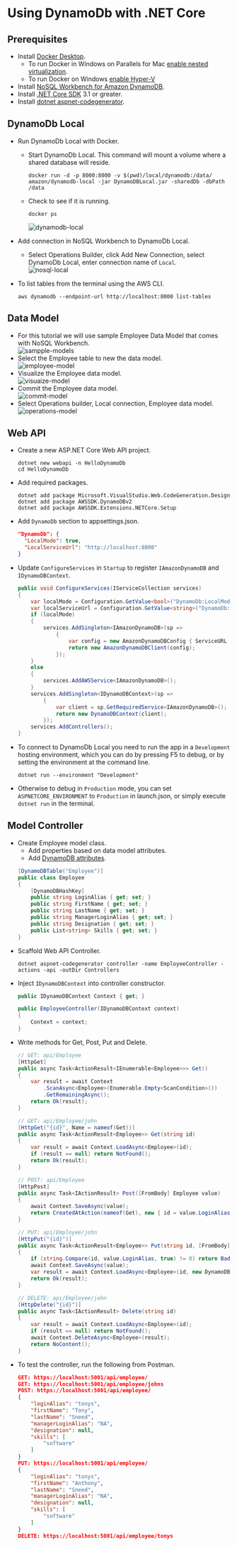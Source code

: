 # Using DynamoDb with .NET Core

## Prerequisites

- Install [Docker Desktop](https://www.docker.com/products/docker-desktop).
  - To run Docker in Windows on Parallels for Mac [enable nested virtualization](https://kb.parallels.com/en/116239).
  - To run Docker on Windows [enable Hyper-V](https://docs.microsoft.com/en-us/virtualization/hyper-v-on-windows/quick-start/enable-hyper-v#enable-the-hyper-v-role-through-settings)
- Install [NoSQL Workbench for Amazon DynamoDB](https://docs.aws.amazon.com/amazondynamodb/latest/developerguide/workbench.settingup.html).
- Install [.NET Core SDK](https://dotnet.microsoft.com/download) 3.1 or greater.
- Install [dotnet aspnet-codegenerator](https://docs.microsoft.com/en-us/aspnet/core/fundamentals/tools/dotnet-aspnet-codegenerator?view=aspnetcore-3.1).

## DynamoDb Local

- Run DynamoDb Local with Docker.
  - Start DynamoDb Local. This command will mount a volume where a shared database will reside.
    ```
    docker run -d -p 8000:8000 -v $(pwd)/local/dynamodb:/data/ amazon/dynamodb-local -jar DynamoDBLocal.jar -sharedDb -dbPath /data
    ```
  - Check to see if it is running.
    ```
    docker ps
    ```
    ![dynamodb-local](images/dynamodb-local-docker.png)

- Add connection in NoSQL Workbench to DynamoDb Local.
  - Select Operations Builder, click Add New Connection, select DynamoDb Local, enter connection name of `Local`.
\
    ![nosql-local](images/nosql-wb-dynamodb-local.png)
- To list tables from the terminal using the AWS CLI.
  ```
  aws dynamodb --endpoint-url http://localhost:8000 list-tables
  ```

## Data Model

- For this tutorial we will use sample Employee Data Model that comes with NoSQL Workbench.
\
    ![sampple-models](images/sample-data-models.png)
- Select the Employee table to new the data model.
\
    ![employee-model](images/employee-data-model.png)
- Visualize the Employee data model.
\
    ![visuaize-model](images/visualize-data-model.png)
- Commit the Employee data model.
\
    ![commit-model](images/commit-data-model.png)
- Select Operations builder, Local connection, Employee data model.
\
    ![operations-model](images/operation-builder-model.png)

## Web API

- Create a new ASP.NET Core Web API project.
  ```
  dotnet new webapi -n HelloDynamoDb
  cd HelloDynamoDb
  ```
- Add required packages.
  ```
  dotnet add package Microsoft.VisualStudio.Web.CodeGeneration.Design
  dotnet add package AWSSDK.DynamoDBv2
  dotnet add package AWSSDK.Extensions.NETCore.Setup
  ```
- Add `DynamoDb` section to appsettings.json.
  ```json
  "DynamoDb": {
    "LocalMode": true,
    "LocalServiceUrl": "http://localhost:8000"
  }
  ```
- Update `ConfigureServices` in `Startup` to register `IAmazonDynamoDB` and `IDynamoDBContext`.
  ```csharp
  public void ConfigureServices(IServiceCollection services)
  {
      var localMode = Configuration.GetValue<bool>("DynamoDb:LocalMode");
      var localServiceUrl = Configuration.GetValue<string>("DynamoDb:LocalServiceUrl");
      if (localMode)
      {
          services.AddSingleton<IAmazonDynamoDB>(sp =>
              {
                  var config = new AmazonDynamoDBConfig { ServiceURL = localServiceUrl };
                  return new AmazonDynamoDBClient(config);
              });
      }
      else
      {
          services.AddAWSService<IAmazonDynamoDB>();
      }
      services.AddSingleton<IDynamoDBContext>(sp =>
          {
              var client = sp.GetRequiredService<IAmazonDynamoDB>();
              return new DynamoDBContext(client);
          });
      services.AddControllers();
  }
  ```
- To connect to DynamoDb Local you need to run the app in a `Development` hosting environment, which you can do by pressing F5 to debug, or by setting the environment at the command line.
  ```
  dotnet run --environment "Development"
  ```
- Otherwise to debug in `Production` mode, you can set `ASPNETCORE_ENVIRONMENT` to `Production` in launch.json, or simply execute `dotnet run` in the terminal.

## Model Controller

- Create Employee model class.
  - Add properties based on data model attributes.
  - Add [DynamoDB attributes](https://docs.aws.amazon.com/amazondynamodb/latest/developerguide/DeclarativeTagsList.html).
  ```csharp
  [DynamoDBTable("Employee")]
  public class Employee
  {
      [DynamoDBHashKey]
      public string LoginAlias { get; set; }
      public string FirstName { get; set; }
      public string LastName { get; set; }
      public string ManagerLoginAlias { get; set; }
      public string Designation { get; set; }
      public List<string> Skills { get; set; }
  }
  ```
- Scaffold Web API Controller.
  ```
  dotnet aspnet-codegenerator controller -name EmployeeController -actions -api -outDir Controllers
  ```
- Inject `IDynamoDBContext` into controller constructor.
  ```csharp
  public IDynamoDBContext Context { get; }

  public EmployeeController(IDynamoDBContext context)
  {
      Context = context;
  }
  ```
- Write methods for Get, Post, Put and Delete.
  ```csharp
  // GET: api/Employee
  [HttpGet]
  public async Task<ActionResult<IEnumerable<Employee>>> Get()
  {
      var result = await Context
          .ScanAsync<Employee>(Enumerable.Empty<ScanCondition>())
          .GetRemainingAsync();
      return Ok(result);
  }

  // GET: api/Employee/john
  [HttpGet("{id}", Name = nameof(Get))]
  public async Task<ActionResult<Employee>> Get(string id)
  {
      var result = await Context.LoadAsync<Employee>(id);
      if (result == null) return NotFound();
      return Ok(result);
  }

  // POST: api/Employee
  [HttpPost]
  public async Task<IActionResult> Post([FromBody] Employee value)
  {
      await Context.SaveAsync(value);
      return CreatedAtAction(nameof(Get), new { id = value.LoginAlias }, null);
  }

  // PUT: api/Employee/john
  [HttpPut("{id}")]
  public async Task<ActionResult<Employee>> Put(string id, [FromBody] Employee value)
  {
      if (string.Compare(id, value.LoginAlias, true) != 0) return BadRequest();
      await Context.SaveAsync(value);
      var result = await Context.LoadAsync<Employee>(id, new DynamoDBContextConfig{ ConsistentRead = true });
      return Ok(result);
  }

  // DELETE: api/Employee/john
  [HttpDelete("{id}")]
  public async Task<IActionResult> Delete(string id)
  {
      var result = await Context.LoadAsync<Employee>(id);
      if (result == null) return NotFound();
      await Context.DeleteAsync<Employee>(result);
      return NoContent();
  }
  ```
- To test the controller, run the following from Postman.
  ```json
  GET: https://localhost:5001/api/employee/
  GET: https://localhost:5001/api/employee/johns
  POST: https://localhost:5001/api/employee/
  {
      "loginAlias": "tonys",
      "firstName": "Tony",
      "lastName": "Sneed",
      "managerLoginAlias": "NA",
      "designation": null,
      "skills": [
          "software"
      ]
  }
  PUT: https://localhost:5001/api/employee/
  {
      "loginAlias": "tonys",
      "firstName": "Anthony",
      "lastName": "Sneed",
      "managerLoginAlias": "NA",
      "designation": null,
      "skills": [
          "software"
      ]
  }
  DELETE: https://localhost:5001/api/employee/tonys
  ```
